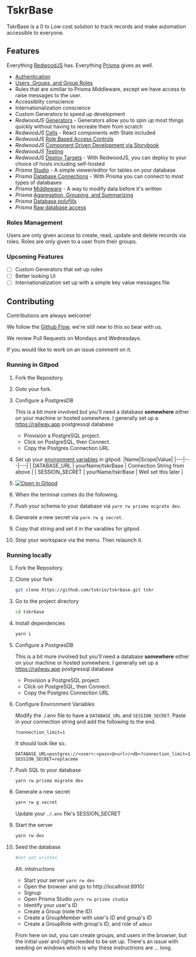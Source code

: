 
# TskrBase

TskrBase is a 0 to Low cost solution to track records and make automation accessible to everyone.

## Features

Everything [RedwoodJS](https://github.com/redwoodjs/redwood#features) has.
Everything [Prisma](https://www.prisma.io/docs/) gives as well.

- [Authentication](https://redwoodjs.com/docs/authentication#self-hosted-auth-installation-and-setup)
- [Users, Groups, and Group Roles](#Roles%20Management)
- Rules that are similiar to Prisma Middleware, except we have access to raise messages to the user.
- Accessiblity conscience
- Internationalization conscience
- Custom Generators to speed up development
- *RedwoodJS* [Generators](https://redwoodjs.com/docs/cli-commands#generate-alias-g) - Generators allow you to spin up most things quickly without having to recreate them from scratch
- *RedwoodJS* [Cells](https://redwoodjs.com/docs/cells) - React components with State included
- *RedwoodJS* [Role Based Access Controls](https://redwoodjs.com/cookbook/role-based-access-control-rbac#role-matrix-for-blog-rbac)
- *RedwoodJS* [Component Driven Development via Storybook](https://redwoodjs.com/docs/storybook)
- *RedwoodJS* [Testing](https://redwoodjs.com/docs/testing#redwood-and-testing)
- *RedwoodJS* [Deploy Targets](https://redwoodjs.com/docs/deploy) - With RedwoodJS, you can deploy to your choice of hosts including self-hosted
- *Prisma* [Studio](https://www.prisma.io/docs/concepts/components/prisma-studio) - A simple viewer/editor for tables on your database
- *Prisma* [Database Connections](https://www.prisma.io/docs/concepts/database-connectors) - With Prisma you can connect to most types of databases
- *Prisma* [Middleware](https://www.prisma.io/docs/concepts/components/prisma-client/middleware) - A way to modify data before it's written
- *Prisma* [Aggregation, Grouping, and Summarizing](https://www.prisma.io/docs/concepts/components/prisma-client/aggregation-grouping-summarizing)
- *Prisma* [Database polyfills](https://www.prisma.io/docs/concepts/components/prisma-client/database-polyfills)
- *Prisma* [Raw database access](https://www.prisma.io/docs/concepts/components/prisma-client/raw-database-access)

### Roles Management

Users are only given access to create, read, update and delete records via roles.  Roles are only given to a user from their groups.
### Upcoming Features

- [ ] Custom Generators that set up rules
- [ ] Better looking UI
- [ ] Internationalization set up with a simple key value messages file
## Contributing

Contributions are always welcome!

We follow the [Github Flow], we're still new to this so bear with us.

We review Pull Requests on Mondays and Wednesdays.

If you would like to work on an issue comment on it.

[Github Flow]: https://guides.github.com/introduction/flow/
### Running in Gitpod

1.  Fork the Repository.
2.  Goto your fork.
3.  Configure a PostgresDB

      This is a bit more involved but you'll need a database **somewhere** either on your machine or hosted somewhere.  I generally set up a https://railway.app postgressql database

     -  Provision a PostgreSQL project.
     -  Click on PostgreSQL, then Connect.
     -  Copy the Postgres Connection URL
4.  Set up your [environment variables](https://gitpod.io/variables) in gitpod.
      |Name|Scope|Value|
      |---|---|---|
      | DATABASE_URL | yourName/tskrBase | Connection String from above |
      | SESSION_SECRET | yourName/tskrBase | Well set this later |
3.  [![Open in Gitpod](https://gitpod.io/button/open-in-gitpod.svg)](https://gitpod-referer.now.sh/api/gitpod-referer-redirect)
5.  When the terminal comes do the following.
6.  Push your schema to your database via `yarn rw prisma migrate dev`.
4.  Generate a new secret via `yarn rw g secret`.
5.  Copy that string and set it in the varables for gitpod.
6.  Stop your workspace via the menu.  Then relaunch it.

### Running locally

1.  Fork the Repository.
2.  Clone your fork
    ```bash
    git clone https://github.com/tskrio/tskrbase.git tskr
    ```
3. Go to the project directory
   ```bash
   cd tskrbase
   ```
4. Install dependencies
   ```bash
   yarn i
   ```
5. Configure a PostgresDB

    This is a bit more involved but you'll need a database **somewhere** either on your machine or hosted somewhere.  I generally set up a https://railway.app postgressql database

   -  Provision a PostgreSQL project.
   -  Click on PostgreSQL, then Connect.
   -  Copy the Postgres Connection URL

6. Configure Environment Variables

   Modify the ./.env file to have a `DATABASE_URL` and `SESSION_SECRET`.  Paste in your connection string and add the following to the end.
   ```
   ?connection_limit=1
   ```

   It should look like so.
   ```
   DATABASE_URL=postgres://<user>:<pass>@<url>/<db>?connection_limit=1
   SESSION_SECRET=replaceme
   ```
7. Push SQL to your database
   ```bash
   yarn rw prisma migrate dev
   ```
8. Generate a new secret
   ```bash
   yarn rw g secret
   ```
   Update your `./.env` file's SESSION_SECRET
9. Start the server
   ```bash
   yarn rw dev
   ```
10. Seed the database
    ```bash
    #not yet written
    ```
    Alt. intstructions
    - Start your server `yarn rw dev`
    - Open the browser and go to http://localhost:8910/
    - Signup
    - Open Prisma Studio `yarn rw prisma studio`
    - Identify your user's ID
    - Create a Group (note the ID)
    - Create a GroupMember with user's ID and group's ID
    - Create a GroupRole with group's ID, and role of `admin`

    From here on out, you can create groups, and users in the browser, but the initial user and rights needed to be set up.  There's an issue with seeding on windows which is why these instructrions are ... long.
